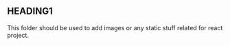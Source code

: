## HEADING1

This folder should be used to add images or any static stuff related for react project.